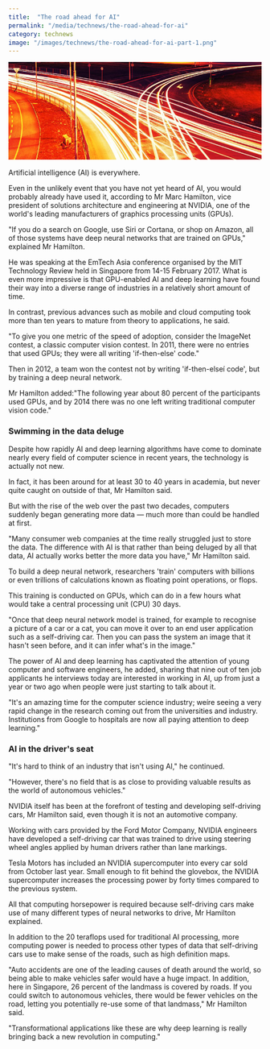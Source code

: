 ```yaml
---
title:  "The road ahead for AI"
permalink: "/media/technews/the-road-ahead-for-ai"
category: technews
image: "/images/technews/the-road-ahead-for-ai-part-1.png"
---
```


![the road ahead for AI](/images/technews/the-road-ahead-for-ai-part-1.png)

Artificial intelligence (AI) is everywhere.

Even in the unlikely event that you have not yet heard of AI, you would probably already have used it, according to Mr Marc Hamilton, vice president of solutions architecture and engineering at NVIDIA, one of the world's leading manufacturers of graphics processing units (GPUs).

"If you do a search on Google, use Siri or Cortana, or shop on Amazon, all of those systems have deep neural networks that are trained on GPUs," explained Mr Hamilton.

He was speaking at the EmTech Asia conference organised by the MIT Technology Review held in Singapore from 14-15 February 2017. What is even more impressive is that GPU-enabled AI and deep learning have found their way into a diverse range of industries in a relatively short amount of time.

In contrast, previous advances such as mobile and cloud computing took more than ten years to mature from theory to applications, he said.

"To give you one metric of the speed of adoption, consider the ImageNet contest, a classic computer vision contest. In 2011, there were no entries that used GPUs; they were all writing 'if-then-else' code."

Then in 2012, a team won the contest not by writing 'if-then-elseí code', but by training a deep neural network.

Mr Hamilton added:"The following year about 80 percent of the participants used GPUs, and by 2014 there was no one left writing traditional computer vision code."

### **Swimming in the data deluge**
Despite how rapidly AI and deep learning algorithms have come to dominate nearly every field of computer science in recent years, the technology is actually not new.

In fact, it has been around for at least 30 to 40 years in academia, but never quite caught on outside of that, Mr Hamilton said.

But with the rise of the web over the past two decades, computers suddenly began generating more data — much more than could be handled at first.

"Many consumer web companies at the time really struggled just to store the data. The difference with AI is that rather than being deluged by all that data, AI actually works better the more data you have," Mr Hamilton said.

To build a deep neural network, researchers 'train' computers with billions or even trillions of calculations known as floating point operations, or flops.

This training is conducted on GPUs, which can do in a few hours what would take a central processing unit (CPU) 30 days.

"Once that deep neural network model is trained, for example to recognise a picture of a car or a cat, you can move it over to an end user application such as a self-driving car. Then you can pass the system an image that it hasn't seen before, and it can infer what's in the image."

The power of AI and deep learning has captivated the attention of young computer and software engineers, he added, sharing that nine out of ten job applicants he interviews today are interested in working in AI, up from just a year or two ago when people were just starting to talk about it.

"It's an amazing time for the computer science industry; weíre seeing a very rapid change in the research coming out from the universities and industry. Institutions from Google to hospitals are now all paying attention to deep learning."

### **AI in the driver's seat**
"It's hard to think of an industry that isn't using AI," he continued.

"However, there's no field that is as close to providing valuable results as the world of autonomous vehicles."

NVIDIA itself has been at the forefront of testing and developing self-driving cars, Mr Hamilton said, even though it is not an automotive company.

Working with cars provided by the Ford Motor Company, NVIDIA engineers have developed a self-driving car that was trained to drive using steering wheel angles applied by human drivers rather than lane markings.

Tesla Motors has included an NVIDIA supercomputer into every car sold from October last year. Small enough to fit behind the glovebox, the NVIDIA supercomputer increases the processing power by forty times compared to the previous system.

All that computing horsepower is required because self-driving cars make use of many different types of neural networks to drive, Mr Hamilton explained.

In addition to the 20 teraflops used for traditional AI processing, more computing power is needed to process other types of data that self-driving cars use to make sense of the roads, such as high definition maps.

"Auto accidents are one of the leading causes of death around the world, so being able to make vehicles safer would have a huge impact. In addition, here in Singapore, 26 percent of the landmass is covered by roads. If you could switch to autonomous vehicles, there would be fewer vehicles on the road, letting you potentially re-use some of that landmass," Mr Hamilton said.

"Transformational applications like these are why deep learning is really bringing back a new revolution in computing."

